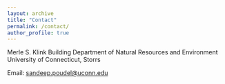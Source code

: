 ```yaml
---
layout: archive
title: "Contact"
permalink: /contact/
author_profile: true
---
```

Merle S. Klink Building
Department of Natural Resources and Environment
University of Connecticut, Storrs

Email: sandeep.poudel@uconn.edu